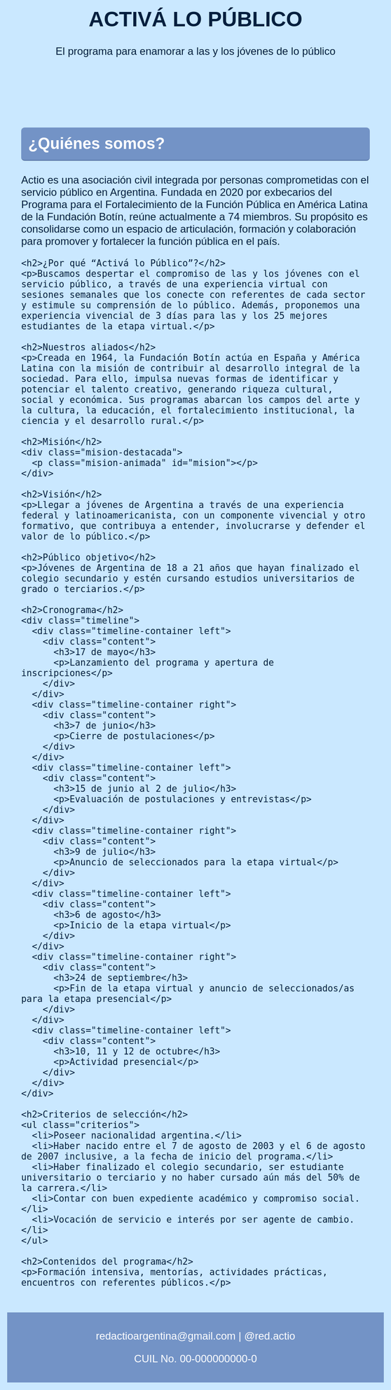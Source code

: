 <html lang="es">
<head>
  <meta charset="UTF-8" />
  <meta name="viewport" content="width=device-width, initial-scale=1.0" />
  <title>ACTIVÁ LO PÚBLICO</title>
  <style>
    body {
      font-family: Arial, sans-serif;
      margin: 0;
      background-color: #CAE8FF;
      color: #051F3E;
      font-size: 1.5rem;
    }

    header {
      background-color: #050A30;
      color: white;
      padding: 2rem;
      text-align: center;
    }

    header h1 {
      font-size: 3rem;
      text-transform: uppercase;
    }

    section {
      padding: 2rem;
      max-width: 900px;
      margin: auto;
    }

    h2 {
      color: #050A30;
      border-bottom: 2px solid #5A77A6;
      padding-bottom: 0.5rem;
      margin-top: 2rem;
      background-color: #7393C6;
      padding: 1rem;
      color: white;
      border-radius: 0.5rem;
    }

    footer {
      background-color: #051F3E;
      color: white;
      text-align: center;
      padding: 1rem;
    }

    .contacto {
      background-color: #7393C6;
      padding: 1rem;
      color: white;
    }

    .timeline {
      position: relative;
      margin: 2rem 0;
      padding-left: 30px;
      border-left: 4px solid #5A77A6;
    }

    .event {
      margin-bottom: 1.5rem;
      position: relative;
    }

    .event::before {
      content: '';
      position: absolute;
      left: -10px;
      top: 0.3rem;
      width: 15px;
      height: 15px;
      background-color: #050A30;
      border-radius: 50%;
      border: 2px solid #5A77A6;
    }

    .event h4 {
      margin: 0;
      color: #050A30;
    }

    .event p {
      margin: 0.2rem 0 0 0;
    }

    @keyframes escribir {
      0% { opacity: 0; }
      100% { opacity: 1; }
    }

    @keyframes titilar {
      0%, 100% { opacity: 1; }
      50% { opacity: 0; }
    }

    .mision-destacada {
      background-color: #050A30;
      color: #FFFFFF;
      padding: 2rem;
      margin-top: 2rem;
      text-align: center;
      border-radius: 1rem;
    }

    .mision-animada {
      font-family: Impact, sans-serif;
      font-size: 1.8rem;
      display: inline-block;
      white-space: nowrap;
      overflow: hidden;
    }

    .mision-animada span {
      opacity: 0;
      animation: escribir 0.05s forwards;
    }

    .mision-animada.completa {
      animation: titilar 1s ease-in-out 3s 2;
    }

    .criterios li {
      margin-bottom: 0.8rem;
    }
  </style>
</head>
<body>

  <header>
    <h1>Activá lo Público</h1>
    <p>El programa para enamorar a las y los jóvenes de lo público</p>
  </header>

  <section>
    <h2>¿Quiénes somos?</h2>
    <p>Actio es una asociación civil integrada por personas comprometidas con el servicio público en Argentina. Fundada en 2020 por exbecarios del Programa para el Fortalecimiento de la Función Pública en América Latina de la Fundación Botín, reúne actualmente a 74 miembros. Su propósito es consolidarse como un espacio de articulación, formación y colaboración para promover y fortalecer la función pública en el país.</p>

    <h2>¿Por qué “Activá lo Público”?</h2>
    <p>Buscamos despertar el compromiso de las y los jóvenes con el servicio público, a través de una experiencia virtual con sesiones semanales que los conecte con referentes de cada sector y estimule su comprensión de lo público. Además, proponemos una experiencia vivencial de 3 días para las y los 25 mejores estudiantes de la etapa virtual.</p>

    <h2>Nuestros aliados</h2>
    <p>Creada en 1964, la Fundación Botín actúa en España y América Latina con la misión de contribuir al desarrollo integral de la sociedad. Para ello, impulsa nuevas formas de identificar y potenciar el talento creativo, generando riqueza cultural, social y económica. Sus programas abarcan los campos del arte y la cultura, la educación, el fortalecimiento institucional, la ciencia y el desarrollo rural.</p>

    <h2>Misión</h2>
    <div class="mision-destacada">
      <p class="mision-animada" id="mision"></p>
    </div>

    <h2>Visión</h2>
    <p>Llegar a jóvenes de Argentina a través de una experiencia federal y latinoamericanista, con un componente vivencial y otro formativo, que contribuya a entender, involucrarse y defender el valor de lo público.</p>

    <h2>Público objetivo</h2>
    <p>Jóvenes de Argentina de 18 a 21 años que hayan finalizado el colegio secundario y estén cursando estudios universitarios de grado o terciarios.</p>

    <h2>Cronograma</h2>
    <div class="timeline">
      <div class="timeline-container left">
        <div class="content">
          <h3>17 de mayo</h3>
          <p>Lanzamiento del programa y apertura de inscripciones</p>
        </div>
      </div>
      <div class="timeline-container right">
        <div class="content">
          <h3>7 de junio</h3>
          <p>Cierre de postulaciones</p>
        </div>
      </div>
      <div class="timeline-container left">
        <div class="content">
          <h3>15 de junio al 2 de julio</h3>
          <p>Evaluación de postulaciones y entrevistas</p>
        </div>
      </div>
      <div class="timeline-container right">
        <div class="content">
          <h3>9 de julio</h3>
          <p>Anuncio de seleccionados para la etapa virtual</p>
        </div>
      </div>
      <div class="timeline-container left">
        <div class="content">
          <h3>6 de agosto</h3>
          <p>Inicio de la etapa virtual</p>
        </div>
      </div>
      <div class="timeline-container right">
        <div class="content">
          <h3>24 de septiembre</h3>
          <p>Fin de la etapa virtual y anuncio de seleccionados/as para la etapa presencial</p>
        </div>
      </div>
      <div class="timeline-container left">
        <div class="content">
          <h3>10, 11 y 12 de octubre</h3>
          <p>Actividad presencial</p>
        </div>
      </div>
    </div>

    <h2>Criterios de selección</h2>
    <ul class="criterios">
      <li>Poseer nacionalidad argentina.</li>
      <li>Haber nacido entre el 7 de agosto de 2003 y el 6 de agosto de 2007 inclusive, a la fecha de inicio del programa.</li>
      <li>Haber finalizado el colegio secundario, ser estudiante universitario o terciario y no haber cursado aún más del 50% de la carrera.</li>
      <li>Contar con buen expediente académico y compromiso social.</li>
      <li>Vocación de servicio e interés por ser agente de cambio.</li>
    </ul>

    <h2>Contenidos del programa</h2>
    <p>Formación intensiva, mentorías, actividades prácticas, encuentros con referentes públicos.</p>
  </section>

  <footer class="contacto">
    <p>redactioargentina@gmail.com | @red.actio</p>
    <p>CUIL No. 00-000000000-0</p>
  </footer>

<script>
  const contenedor = document.getElementById("mision");
  const frase = "Que más de las y los mejores se enamoren de lo público";

  function animarFrase() {
    contenedor.innerHTML = ""; // limpiar para reiniciar

    // Crear spans con delay progresivo
    frase.split("").forEach((letra, index) => {
      const span = document.createElement("span");
      span.textContent = letra;
      span.style.animationDelay = `${index * 0.05}s`;
      contenedor.appendChild(span);
    });

    // Tiempo total de la animación de aparición + un pequeño delay
    const duracionAparicion = frase.length * 50 + 500; // ms

    // Después que todas las letras aparecen, agregar clase blink para titilar
    setTimeout(() => {
      contenedor.classList.add("blink");
    }, duracionAparicion);

    // Quitar clase blink y reiniciar animación para repetir
    setTimeout(() => {
      contenedor.classList.remove("blink");
      animarFrase();
    }, duracionAparicion + 1500); // tiempo total para ciclo completo
  }

  animarFrase();
</script>
</body>
</html>
